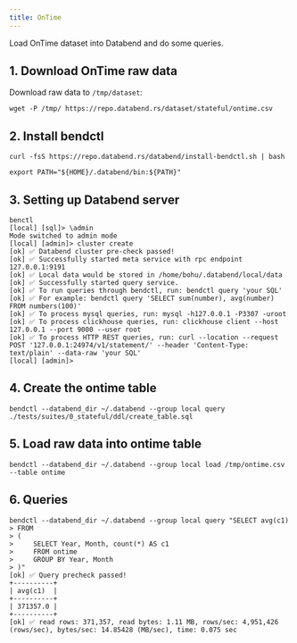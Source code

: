 ```yaml
---
title: OnTime
---
```


Load OnTime dataset into Databend and do some queries.

## 1. Download OnTime raw data

Download raw data to `/tmp/dataset`:

```
wget -P /tmp/ https://repo.databend.rs/dataset/stateful/ontime.csv
```

## 2. Install bendctl


```shell
curl -fsS https://repo.databend.rs/databend/install-bendctl.sh | bash
```

```shell
export PATH="${HOME}/.databend/bin:${PATH}"
```

## 3. Setting up Databend server

```shell
benctl
[local] [sql]> \admin
Mode switched to admin mode
[local] [admin]> cluster create
[ok] ✅ Databend cluster pre-check passed!
[ok] ✅ Successfully started meta service with rpc endpoint 127.0.0.1:9191
[ok] ✅ Local data would be stored in /home/bohu/.databend/local/data
[ok] ✅ Successfully started query service.
[ok] ✅ To run queries through bendctl, run: bendctl query 'your SQL'
[ok] ✅ For example: bendctl query 'SELECT sum(number), avg(number) FROM numbers(100)'
[ok] ✅ To process mysql queries, run: mysql -h127.0.0.1 -P3307 -uroot
[ok] ✅ To process clickhouse queries, run: clickhouse client --host 127.0.0.1 --port 9000 --user root
[ok] ✅ To process HTTP REST queries, run: curl --location --request POST '127.0.0.1:24974/v1/statement/' --header 'Content-Type: text/plain' --data-raw 'your SQL'
[local] [admin]> 
```

## 4. Create the ontime table

```
bendctl --databend_dir ~/.databend --group local query ./tests/suites/0_stateful/ddl/create_table.sql
```

## 5. Load raw data into ontime table
```
bendctl --databend_dir ~/.databend --group local load /tmp/ontime.csv --table ontime
```

## 6. Queries

```
bendctl --databend_dir ~/.databend --group local query "SELECT avg(c1)
> FROM
> (
>     SELECT Year, Month, count(*) AS c1
>     FROM ontime
>     GROUP BY Year, Month
> )"
[ok] ✅ Query precheck passed!
+----------+
| avg(c1)  |
+----------+
| 371357.0 |
+----------+
[ok] ✅ read rows: 371,357, read bytes: 1.11 MB, rows/sec: 4,951,426 (rows/sec), bytes/sec: 14.85428 (MB/sec), time: 0.075 sec
```

